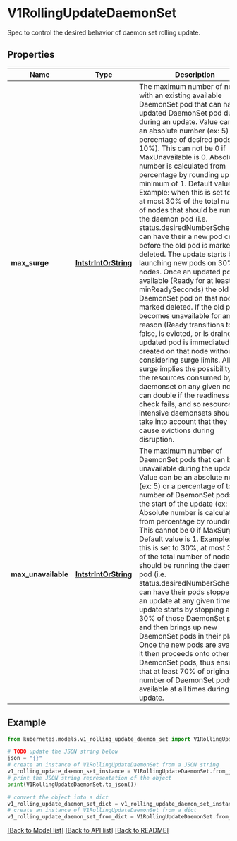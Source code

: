 # V1RollingUpdateDaemonSet

Spec to control the desired behavior of daemon set rolling update.

## Properties

Name | Type | Description | Notes
------------ | ------------- | ------------- | -------------
**max_surge** | [**IntstrIntOrString**](IntstrIntOrString.md) | The maximum number of nodes with an existing available DaemonSet pod that can have an updated DaemonSet pod during during an update. Value can be an absolute number (ex: 5) or a percentage of desired pods (ex: 10%). This can not be 0 if MaxUnavailable is 0. Absolute number is calculated from percentage by rounding up to a minimum of 1. Default value is 0. Example: when this is set to 30%, at most 30% of the total number of nodes that should be running the daemon pod (i.e. status.desiredNumberScheduled) can have their a new pod created before the old pod is marked as deleted. The update starts by launching new pods on 30% of nodes. Once an updated pod is available (Ready for at least minReadySeconds) the old DaemonSet pod on that node is marked deleted. If the old pod becomes unavailable for any reason (Ready transitions to false, is evicted, or is drained) an updated pod is immediatedly created on that node without considering surge limits. Allowing surge implies the possibility that the resources consumed by the daemonset on any given node can double if the readiness check fails, and so resource intensive daemonsets should take into account that they may cause evictions during disruption. | [optional] 
**max_unavailable** | [**IntstrIntOrString**](IntstrIntOrString.md) | The maximum number of DaemonSet pods that can be unavailable during the update. Value can be an absolute number (ex: 5) or a percentage of total number of DaemonSet pods at the start of the update (ex: 10%). Absolute number is calculated from percentage by rounding up. This cannot be 0 if MaxSurge is 0 Default value is 1. Example: when this is set to 30%, at most 30% of the total number of nodes that should be running the daemon pod (i.e. status.desiredNumberScheduled) can have their pods stopped for an update at any given time. The update starts by stopping at most 30% of those DaemonSet pods and then brings up new DaemonSet pods in their place. Once the new pods are available, it then proceeds onto other DaemonSet pods, thus ensuring that at least 70% of original number of DaemonSet pods are available at all times during the update. | [optional] 

## Example

```python
from kubernetes.models.v1_rolling_update_daemon_set import V1RollingUpdateDaemonSet

# TODO update the JSON string below
json = "{}"
# create an instance of V1RollingUpdateDaemonSet from a JSON string
v1_rolling_update_daemon_set_instance = V1RollingUpdateDaemonSet.from_json(json)
# print the JSON string representation of the object
print(V1RollingUpdateDaemonSet.to_json())

# convert the object into a dict
v1_rolling_update_daemon_set_dict = v1_rolling_update_daemon_set_instance.to_dict()
# create an instance of V1RollingUpdateDaemonSet from a dict
v1_rolling_update_daemon_set_from_dict = V1RollingUpdateDaemonSet.from_dict(v1_rolling_update_daemon_set_dict)
```
[[Back to Model list]](../README.md#documentation-for-models) [[Back to API list]](../README.md#documentation-for-api-endpoints) [[Back to README]](../README.md)


